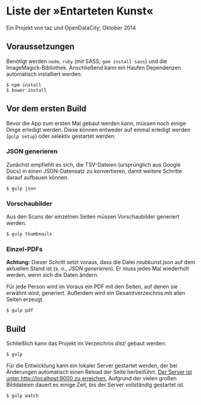 # Liste der »Entarteten Kunst«

Ein Projekt von taz und OpenDataCity; Oktober 2014


## Voraussetzungen

Benötigt werden `node`, `ruby` (mit SASS; `gem install sass`) und die ImageMagick-Bibliothek. Anschließend kann ein Haufen Dependenzen automatisch installiert werden:

    $ npm install
    $ bower install

## Vor dem ersten Build

Bevor die App zum ersten Mal gebaut werden kann, müssen noch einige Dinge erledigt werden. Diese können entweder auf einmal erledigt werden (`gulp setup`) oder selektiv gestartet werden:

### JSON generieren

Zunächst empfiehlt es sich, die TSV-Dateien (ursprünglich aus Google Docs) in einen JSON-Datensatz zu konvertieren, damit weitere Schritte darauf aufbauen können.

    $ gulp json

### Vorschaubilder

Aus den Scans der einzelnen Seiten müssen Vorschaubilder generiert werden.

    $ gulp thumbnails

### Einzel-PDFs

**Achtung:** Dieser Schritt setzt voraus, dass die Datei _raubkunst.json_ auf dem aktuellen Stand ist (s. o., _JSON generieren_). Er muss jedes Mal wiederholt werden, wenn sich die Daten ändern.

Für jede Person wird im Voraus ein PDF mit den Seiten, auf denen sie erwähnt wird, generiert. Außerdem wird ein Gesamtverzeichnis mit allen Seiten erzeugt.

    $ gulp pdf

## Build

Schließlich kann das Projekt im Verzeichnis _dist/_ gebaut werden:

    $ gulp

Für die Entwicklung kann ein lokaler Server gestartet werden, der bei Änderungen automatisch einen Reload der Seite herbeiführt. [Der Server ist unter http://localhost:9000 zu erreichen.](http://localhost:9000/) Aufgrund der vielen großen Bilddateien dauert es einige Zeit, bis der Server vollständig gestartet ist.

    $ gulp watch
